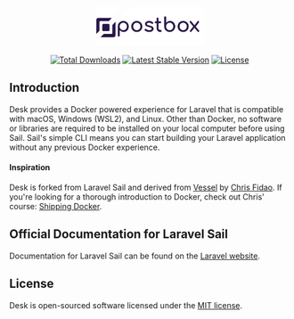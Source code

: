 <p align="center"><img height="69" src="/art/postbox.jpg" alt="Logo PostboxCMS Desk"></p>

<p align="center">
<a href="https://packagist.org/packages/postboxcms/desk"><img src="https://img.shields.io/packagist/dt/postboxcms/desk" alt="Total Downloads"></a>
<a href="https://packagist.org/packages/postboxcms/desk"><img src="https://img.shields.io/packagist/v/postboxcms/desk" alt="Latest Stable Version"></a>
<a href="https://packagist.org/packages/postboxcms/desk"><img src="https://img.shields.io/packagist/l/postboxcms/desk" alt="License"></a>
</p>

## Introduction

Desk provides a Docker powered experience for Laravel that is compatible with macOS, Windows (WSL2), and Linux. Other than Docker, no software or libraries are required to be installed on your local computer before using Sail. Sail's simple CLI means you can start building your Laravel application without any previous Docker experience.

#### Inspiration

Desk is forked from Laravel Sail and derived from [Vessel](https://github.com/shipping-docker/vessel) by [Chris Fidao](https://github.com/fideloper). If you're looking for a thorough introduction to Docker, check out Chris' course: [Shipping Docker](https://serversforhackers.com/shipping-docker).

## Official Documentation for Laravel Sail

Documentation for Laravel Sail can be found on the [Laravel website](https://laravel.com/docs/sail).

## License

Desk is open-sourced software licensed under the [MIT license](LICENSE.md).
